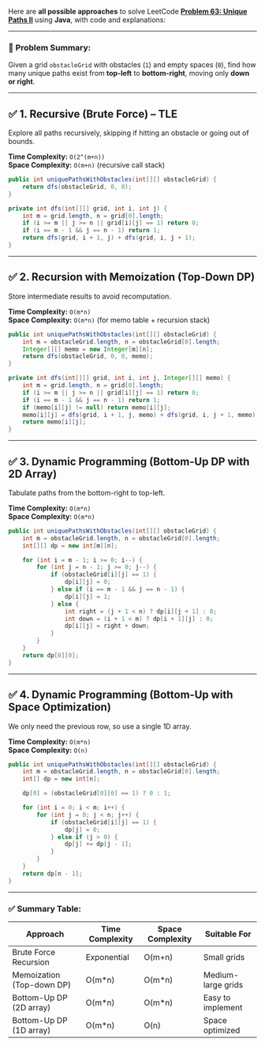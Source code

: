 Here are **all possible approaches** to solve LeetCode **[Problem 63: Unique Paths II](https://leetcode.com/problems/unique-paths-ii/description/?envType=study-plan-v2&envId=top-interview-150)** using **Java**, with code and explanations:

---

### 🔴 Problem Summary:
Given a grid `obstacleGrid` with obstacles (`1`) and empty spaces (`0`), find how many unique paths exist from **top-left** to **bottom-right**, moving only **down or right**.

---

## ✅ 1. **Recursive (Brute Force) – TLE**
Explore all paths recursively, skipping if hitting an obstacle or going out of bounds.

**Time Complexity:** `O(2^(m+n))`  
**Space Complexity:** `O(m+n)` (recursive call stack)

```java
public int uniquePathsWithObstacles(int[][] obstacleGrid) {
    return dfs(obstacleGrid, 0, 0);
}

private int dfs(int[][] grid, int i, int j) {
    int m = grid.length, n = grid[0].length;
    if (i >= m || j >= n || grid[i][j] == 1) return 0;
    if (i == m - 1 && j == n - 1) return 1;
    return dfs(grid, i + 1, j) + dfs(grid, i, j + 1);
}
```

---

## ✅ 2. **Recursion with Memoization (Top-Down DP)**
Store intermediate results to avoid recomputation.

**Time Complexity:** `O(m*n)`  
**Space Complexity:** `O(m*n)` (for memo table + recursion stack)

```java
public int uniquePathsWithObstacles(int[][] obstacleGrid) {
    int m = obstacleGrid.length, n = obstacleGrid[0].length;
    Integer[][] memo = new Integer[m][n];
    return dfs(obstacleGrid, 0, 0, memo);
}

private int dfs(int[][] grid, int i, int j, Integer[][] memo) {
    int m = grid.length, n = grid[0].length;
    if (i >= m || j >= n || grid[i][j] == 1) return 0;
    if (i == m - 1 && j == n - 1) return 1;
    if (memo[i][j] != null) return memo[i][j];
    memo[i][j] = dfs(grid, i + 1, j, memo) + dfs(grid, i, j + 1, memo);
    return memo[i][j];
}
```

---

## ✅ 3. **Dynamic Programming (Bottom-Up DP with 2D Array)**
Tabulate paths from the bottom-right to top-left.

**Time Complexity:** `O(m*n)`  
**Space Complexity:** `O(m*n)`

```java
public int uniquePathsWithObstacles(int[][] obstacleGrid) {
    int m = obstacleGrid.length, n = obstacleGrid[0].length;
    int[][] dp = new int[m][n];

    for (int i = m - 1; i >= 0; i--) {
        for (int j = n - 1; j >= 0; j--) {
            if (obstacleGrid[i][j] == 1) {
                dp[i][j] = 0;
            } else if (i == m - 1 && j == n - 1) {
                dp[i][j] = 1;
            } else {
                int right = (j + 1 < n) ? dp[i][j + 1] : 0;
                int down = (i + 1 < m) ? dp[i + 1][j] : 0;
                dp[i][j] = right + down;
            }
        }
    }
    return dp[0][0];
}
```

---

## ✅ 4. **Dynamic Programming (Bottom-Up with Space Optimization)**
We only need the previous row, so use a single 1D array.

**Time Complexity:** `O(m*n)`  
**Space Complexity:** `O(n)`

```java
public int uniquePathsWithObstacles(int[][] obstacleGrid) {
    int m = obstacleGrid.length, n = obstacleGrid[0].length;
    int[] dp = new int[n];

    dp[0] = (obstacleGrid[0][0] == 1) ? 0 : 1;

    for (int i = 0; i < m; i++) {
        for (int j = 0; j < n; j++) {
            if (obstacleGrid[i][j] == 1) {
                dp[j] = 0;
            } else if (j > 0) {
                dp[j] += dp[j - 1];
            }
        }
    }
    return dp[n - 1];
}
```

---

### ✅ Summary Table:

| Approach                      | Time Complexity | Space Complexity | Suitable For         |
|------------------------------|-----------------|------------------|----------------------|
| Brute Force Recursion        | Exponential     | O(m+n)           | Small grids          |
| Memoization (Top-down DP)    | O(m*n)          | O(m*n)           | Medium-large grids   |
| Bottom-Up DP (2D array)      | O(m*n)          | O(m*n)           | Easy to implement    |
| Bottom-Up DP (1D array)      | O(m*n)          | O(n)             | Space optimized      |

